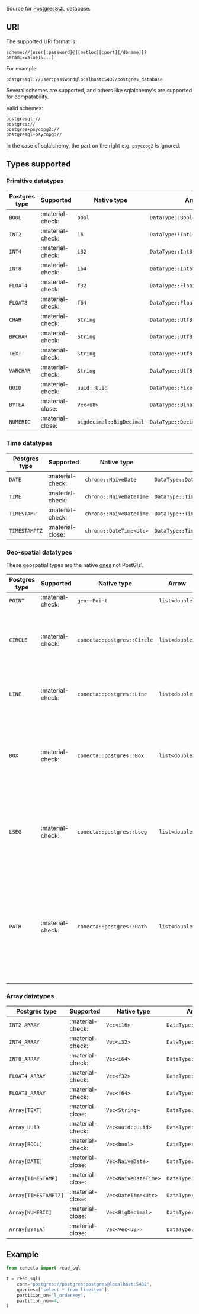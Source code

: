 Source for [PostgresSQL](https://www.postgresql.org/) database.

## URI

The supported URI format is:

`scheme://[user[:password]@][netloc][:port][/dbname][?param1=value1&...]`

For example:

```shell
postgresql://user:password@localhost:5432/postgres_database
```

Several schemes are supported, and others like sqlalchemy's are supported for compatability.

Valid schemes:

```shell
postgresql://
postgres://
postgres+psycopg2://
postgresql+psycopg://
```

In the case of sqlalchemy, the part on the right e.g. `psycopg2` is ignored.

## Types supported

### Primitive datatypes

| Postgres type | Supported        | Native type              | Arrow                           | Notes |
|---------------|------------------|--------------------------|---------------------------------|-------|
| `BOOL`        | :material-check: | `bool`                   | `DataType::Boolean`             |       |
| `INT2`        | :material-check: | `16`                     | `DataType::Int16`               |       |
| `INT4`        | :material-check: | `i32`                    | `DataType::Int32`               |       |
| `INT8`        | :material-check: | `i64`                    | `DataType::Int64`               |       |
| `FLOAT4`      | :material-check: | `f32`                    | `DataType::Float32`             |       |
| `FLOAT8`      | :material-check: | `f64`                    | `DataType::Float64`             |       |
| `CHAR`        | :material-check: | `String`                 | `DataType::Utf8`                |       |
| `BPCHAR`      | :material-check: | `String`                 | `DataType::Utf8`                |       |
| `TEXT`        | :material-check: | `String`                 | `DataType::Utf8`                |       |
| `VARCHAR`     | :material-check: | `String`                 | `DataType::Utf8`                |       |
| `UUID`        | :material-check: | `uuid::Uuid`             | `DataType::FixedSizeBinary(16)` |       |
| `BYTEA`       | :material-close: | `Vec<u8>`                | `DataType::Binary`              |       |
| `NUMERIC`     | :material-close: | `bigdecimal::BigDecimal` | `DataType::Decimal128`          |       |

### Time datatypes

| Postgres type | Supported        | Native type             | Arrow                                        | Notes                     |
|---------------|------------------|-------------------------|----------------------------------------------|---------------------------|
| `DATE`        | :material-check: | `chrono::NaiveDate`     | `DataType::Date32`                           | 32 bit                    |
| `TIME`        | :material-check: | `chrono::NaiveDateTime` | `DataType::Time64(TimeUnit::Microsecond)`    | precision is microseconds |
| `TIMESTAMP`   | :material-check: | `chrono::NaiveDateTime` | `DataType::Timestamp<TimeUnit::Microsecond>` | precision is microseconds |
| `TIMESTAMPTZ` | :material-close: | `chrono::DateTime<Utc>` | `DataType::Timestamp`                        |                           |

### Geo-spatial datatypes

These geospatial types are the
native [ones](https://www.postgresql.org/docs/current/datatype-geometric.html)
not PostGis'.

| Postgres type | Supported        | Native type                 | Arrow            | Notes                                                                                                                                                                           |
|---------------|------------------|-----------------------------|------------------|---------------------------------------------------------------------------------------------------------------------------------------------------------------------------------|
| `POINT`       | :material-check: | `geo::Point`                | ``list<double>`` | List with two  (x, y)                                                                                                                                                           |
| `CIRCLE`      | :material-check: | `conecta::postgres::Circle` | ``list<double>`` | List with three  representing the center (Point{x, y}) and `r` and radius. (x, y, r)                                                                                            |
| `LINE`        | :material-check: | `conecta::postgres::Line`   | ``list<double>`` | List with three  (a, b, c) from `a`x + `b`y + `c` = 0 linear equation                                                                                                           |
| `BOX`         | :material-check: | `conecta::postgres::Box`    | ``list<double>`` | List with four  elements, (x1, y1, x2, y2) where (x1, y1) and (x2, y2) are any two opposite corners of the box                                                                  |
| `LSEG`        | :material-check: | `conecta::postgres::Lseg`   | ``list<double>`` | List with four  elements, (x1, y1, x2, y2) where (x1,y1) and (x2,y2) are the end points of the line segment.                                                                    |
| `PATH`        | :material-check: | `conecta::postgres::Path`   | ``list<double>`` | List with minimum of two elements, (o, c, x1, y1, x2, y2...) where `o` is whether the path is open or not, `c` is the total count of points and the rest are points components. |

### Array datatypes

| Postgres type        | Supported        | Native type          | Arrow                 | Notes |
|----------------------|------------------|----------------------|-----------------------|-------|
| `INT2_ARRAY`         | :material-check: | `Vec<i16>`           | `DataType::List<i16>` |       |
| `INT4_ARRAY`         | :material-check: | `Vec<i32>`           | `DataType::List<i32>` |       |
| `INT8_ARRAY`         | :material-check: | `Vec<i64>`           | `DataType::List<i64>` |       |
| `FLOAT4_ARRAY`       | :material-check: | `Vec<f32>`           | `DataType::List<f32>` |       |
| `FLOAT8_ARRAY`       | :material-check: | `Vec<f64>`           | `DataType::List<f64>` |       |
| `Array[TEXT]`        | :material-close: | `Vec<String>`        | `DataType::List`      |       |
| `Array_UUID`         | :material-check: | `Vec<uuid::Uuid>`    | `DataType::List`      |       |
| `Array[BOOL]`        | :material-check: | `Vec<bool>`          | `DataType::List`      |       |
| `Array[DATE]`        | :material-close: | `Vec<NaiveDate>`     | `DataType::List`      |       |
| `Array[TIMESTAMP]`   | :material-close: | `Vec<NaiveDateTime>` | `DataType::List`      |       |
| `Array[TIMESTAMPTZ]` | :material-close: | `Vec<DateTime<Utc>`  | `DataType::List`      |       |
| `Array[NUMERIC]`     | :material-close: | `Vec<BigDecimal>`    | `DataType::List`      |       |
| `Array[BYTEA]`       | :material-close: | `Vec<Vec<u8>>`       | `DataType::List`      |       |

## Example

```python
from conecta import read_sql

t = read_sql(
    conn="postgres://postgres:postgres@localhost:5432",
    queries=['select * from lineitem'],
    partition_on='l_orderkey',
    partition_num=4,
)
```
